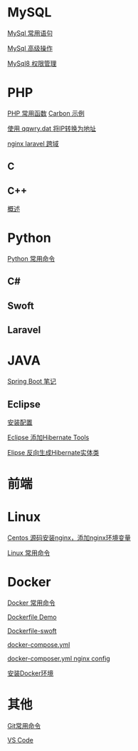 # MySQL
<a href="https://github.com/lyhisphper/Blog/issues/1">MySql 常用语句</a>

<a href="https://github.com/lyhisphper/Blog/issues/11">MySql 高级操作</a>

<a href="https://github.com/lyhisphper/Blog/issues/6">MySql8 权限管理</a>
# PHP

<a href="https://github.com/lyhisphper/Blog/issues/29">PHP 常用函数</a>
<a href="https://github.com/lyhisphper/Blog/issues/5">Carbon 示例</a>

<a href="https://github.com/lyhisphper/Blog/tree/master/PHP/Ip%E8%BD%AC%E5%9C%B0%E5%9D%80">使用 qqwry.dat 将IP转换为地址</a>

<a href="https://github.com/lyhisphper/Blog/issues/28">nginx laravel 跨域</a>

## C
## C++
<a href="https://github.com/lyhisphper/Blog/issues/16">概述</a>

# Python
<a href="https://github.com/lyhisphper/Blog/issues/27">Python 常用命令</a>

## C#

## Swoft
## Laravel

# JAVA
<a href="https://github.com/lyhisphper/Blog/issues/20">Spring Boot 笔记</a>
## Eclipse
<a href="https://github.com/lyhisphper/Blog/issues/2">安装配置</a>

<a href="https://github.com/lyhisphper/Blog/issues/3">Eclipse 添加Hibernate Tools</a>

<a href="https://github.com/lyhisphper/Blog/issues/4">Elipse 反向生成Hibernate实体类</a>
# 前端

# Linux
<a href="https://github.com/lyhisphper/Blog/issues/7">Centos 源码安装nginx，添加nginx环境变量</a>

<a href="https://github.com/lyhisphper/Blog/issues/14">Linux 常用命令</a>

# Docker
<a href="https://github.com/lyhisphper/Blog/issues/10">Docker 常用命令</a>

<a href="https://github.com/lyhisphper/Blog/blob/master/Docker/DockerfileDemo">Dockerfile Demo</a>

<a href="https://github.com/lyhisphper/Blog/blob/master/Docker/Dockerfile-Swoft">Dockerfile-swoft</a>

<a href="https://github.com/lyhisphper/Blog/blob/master/Docker/docker-compose.yml">docker-compose.yml</a>

<a href="https://github.com/lyhisphper/Blog/issues/23">docker-composer.yml nginx config </a>

<a href="https://github.com/lyhisphper/Blog/issues/19">安装Docker环境</a>


# 其他
<a href="https://github.com/lyhisphper/Blog/issues/9">Git常用命令</a>

<a href="https://github.com/lyhisphper/Blog/issues/17">VS Code</a>
